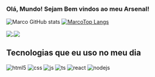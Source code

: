 ### Olá, Mundo! Sejam Bem vindos ao meu Arsenal!



![Marco GitHub stats](https://github-readme-stats.vercel.app/api?username=Marco-coutinho&show_icons=true&theme=dracula&count_private=true)
[![MarcoTop Langs](https://github-readme-stats.vercel.app/api/top-langs/?username=Marco-coutinho&layout=compact)](https://github.com/Marco-coutinho/github-readme-stats)



<a href="https://github.com/Marco-coutinho/github-readme-stats">
  <img align="center" src="https://github-readme-stats.vercel.app/api/pin/?username=Marco-coutinhorepo=github-readme-stats" />
</a>
<a href="https://github.com/Marco-coutinho/convoychat">
  <img align="center" src="https://github-readme-stats.vercel.app/api/pin/?username=Marco-coutinho&repo=convoychat" />
</a>

## Tecnologias que eu uso no meu dia
  
<div style="display: inline_block">
  <img align="center" alt="html5" src="https://img.shields.io/badge/HTML5-E34F26?style=for-the-badge&logo=html5&logoColor=white" />
  <img align="center" alt="css" src="https://img.shields.io/badge/CSS3-1572B6?style=for-the-badge&logo=css3&logoColor=white" />
  <img align="center" alt="js" src="https://img.shields.io/badge/JavaScript-F7DF1E?style=for-the-badge&logo=javascript&logoColor=black" />
  <img align="center" alt="ts" src="https://img.shields.io/badge/TypeScript-007ACC?style=for-the-badge&logo=typescript&logoColor=white" />
  <img align="center" alt="react" src="https://img.shields.io/badge/React-20232A?style=for-the-badge&logo=react&logoColor=61DAFB" />
  <img align="center" alt="nodejs" src="https://img.shields.io/badge/Node.js-43853D?style=for-the-badge&logo=node.js&logoColor=white" />
</div><br/>
